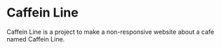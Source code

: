 # Caffein Line
Caffein Line is a project to make a non-responsive website about a cafe named Caffein Line.
